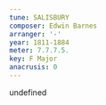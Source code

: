 ```yaml
---
tune: SALISBURY
composer: Edwin Barnes
arranger: '-'
year: 1811-1884
meter: 7.7.7.5.
key: F Major
anacrusis: 0
---
```

undefined